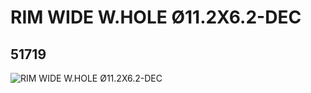 # RIM WIDE W.HOLE Ø11.2X6.2-DEC
## 51719
![RIM WIDE W.HOLE Ø11.2X6.2-DEC](https://lc-www-live-s.legocdn.com/media/bricks/5/2/4248538.jpg)